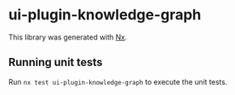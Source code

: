 # ui-plugin-knowledge-graph

This library was generated with [Nx](https://nx.dev).

## Running unit tests

Run `nx test ui-plugin-knowledge-graph` to execute the unit tests.
